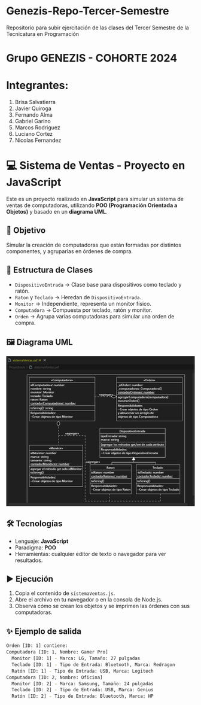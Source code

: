 # Genezis-Repo-Tercer-Semestre
Repositorio para subir ejercitación de las clases del Tercer Semestre de la Tecnicatura en Programación

# Grupo GENEZIS - COHORTE 2024
# Integrantes: 

1. Brisa Salvatierra
2. Javier Quiroga
3. Fernando Alma
4. Gabriel Garino
5. Marcos Rodriguez
6. Luciano Cortez
7. Nicolas Fernandez

# 💻 Sistema de Ventas - Proyecto en JavaScript

Este es un proyecto realizado en **JavaScript** para simular un sistema de ventas de computadoras, utilizando **POO (Programación Orientada a Objetos)** y basado en un **diagrama UML**.

## 📌 Objetivo

Simular la creación de computadoras que están formadas por distintos componentes, y agruparlas en órdenes de compra.

## 🧩 Estructura de Clases

- `DispositivoEntrada` → Clase base para dispositivos como teclado y ratón.
- `Raton` y `Teclado` → Heredan de `DispositivoEntrada`.
- `Monitor` → Independiente, representa un monitor físico.
- `Computadora` → Compuesta por teclado, ratón y monitor.
- `Orden` → Agrupa varias computadoras para simular una orden de compra.

## 🖼️ Diagrama UML

![Diagrama UML](./Diagrama%20UML.png)


## 🛠️ Tecnologías

- Lenguaje: **JavaScript**
- Paradigma: **POO**
- Herramientas: cualquier editor de texto o navegador para ver resultados.

## ▶️ Ejecución

1. Copia el contenido de `sistemaVentas.js`.
2. Abre el archivo en tu navegador o en la consola de Node.js.
3. Observa cómo se crean los objetos y se imprimen las órdenes con sus computadoras.

## ✨ Ejemplo de salida

```bash
Orden [ID: 1] contiene:
Computadora [ID: 1, Nombre: Gamer Pro]
  Monitor [ID: 1] - Marca: LG, Tamaño: 27 pulgadas
  Teclado [ID: 1] - Tipo de Entrada: Bluetooth, Marca: Redragon
  Ratón [ID: 1] - Tipo de Entrada: USB, Marca: Logitech
Computadora [ID: 2, Nombre: Oficina]
  Monitor [ID: 2] - Marca: Samsung, Tamaño: 24 pulgadas
  Teclado [ID: 2] - Tipo de Entrada: USB, Marca: Genius
  Ratón [ID: 2] - Tipo de Entrada: Bluetooth, Marca: HP
